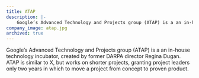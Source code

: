 ```yaml
---
title: ATAP
description: |-
    Google’s Advanced Technology and Projects group (ATAP) is a an in-house technology incubator, created by former DARPA director Regina Dugan.
company_image: atap.jpg
archived: true
---
```

Google’s Advanced Technology and Projects group (ATAP) is a an in-house technology incubator, created by former DARPA director Regina Dugan. ATAP is similar to X, but works on shorter projects, granting project leaders only two years in which to move a project from concept to proven product.

